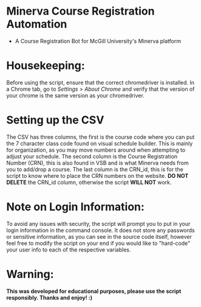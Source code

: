 # Minerva Course Registration Automation
- A Course Registration Bot for McGill University's Minerva platform 

# Housekeeping: 
Before using the script, ensure that the correct chromedriver is installed. In a Chrome tab, go to _Settings_ > _About Chrome_ and verify that the version of your chrome is the same version as your chromedriver. 

# Setting up the CSV 
The CSV has three columns, the first is the course code where you can put the 7 character class code found on visual schedule builder. This is mainly for organization, as you may move numbers around when attempting to adjust your schedule. The second column is the Course Registration Number (CRN), this is also found in VSB and is what Minerva needs from you to add/drop a course. The last column is the CRN_id, this is for the script to know where to place the CRN numbers on the website. **DO NOT DELETE** the CRN_id column, otherwise the script **WILL NOT** work. 

# Note on Login Information: 
To avoid any issues with security, the script will prompt you to put in your login information in the command console. It does not store any passwords or sensitive information, as you can see in the source code itself, however feel free to modify the script on your end if you would like to "hard-code" your user info to each of the respective variables. 

# Warning:
**This was developed for educational purposes, please use the script responsibly. Thanks and enjoy! :)**
